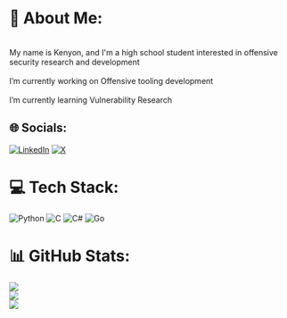 # 💫 About Me:
<br>My name is Kenyon, and I'm a high school student interested in offensive security research and development</br>
<br>I’m currently working on Offensive tooling development</br>
<br>I’m currently learning Vulnerability Research</br>


## 🌐 Socials:
[![LinkedIn](https://img.shields.io/badge/LinkedIn-%230077B5.svg?logo=linkedin&logoColor=white)](https://www.linkedin.com/in/kenyon-bias-b97849275/) [![X](https://img.shields.io/badge/X-black.svg?logo=X&logoColor=white)](https://x.com/@kenZ16TKD) 

# 💻 Tech Stack:
![Python](https://img.shields.io/badge/python-3670A0?style=flat-square&logo=python&logoColor=ffdd54) ![C](https://img.shields.io/badge/c-%2300599C.svg?style=flat-square&logo=c&logoColor=white) ![C#](https://img.shields.io/badge/c%23-%23239120.svg?style=flat-square&logo=csharp&logoColor=white) ![Go](https://img.shields.io/badge/go-%2300ADD8.svg?style=flat-square&logo=go&logoColor=white)
# 📊 GitHub Stats:
![](https://github-readme-stats.vercel.app/api?username=TKDzKen&theme=dark&hide_border=true&include_all_commits=true&count_private=true)<br/>
![](https://github-readme-streak-stats.herokuapp.com/?user=TKDzKen&theme=dark&hide_border=true)<br/>
![](https://github-readme-stats.vercel.app/api/top-langs/?username=TKDzKen&theme=dark&hide_border=true&include_all_commits=true&count_private=true&layout=compact)

